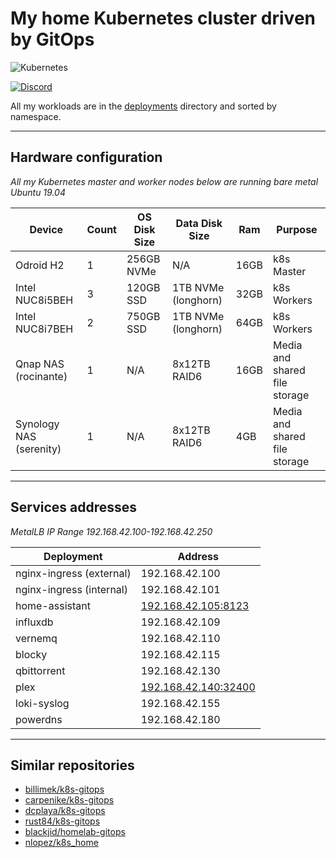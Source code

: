 # My home Kubernetes cluster driven by GitOps

![Kubernetes](https://i.imgur.com/p1RzXjQ.png)

[![Discord](https://img.shields.io/badge/discord-chat-7289DA.svg?maxAge=60&style=flat-square)](https://discord.gg/hk58BZV)

All my workloads are in the [deployments](./deployments/) directory and sorted by namespace.

---

## Hardware configuration

_All my Kubernetes master and worker nodes below are running bare metal Ubuntu 19.04_

| Device                  | Count | OS Disk Size | Data Disk Size      | Ram  | Purpose                       |
|-------------------------|-------|--------------|---------------------|------|-------------------------------|
| Odroid H2               | 1     | 256GB NVMe   | N/A                 | 16GB | k8s Master                    |
| Intel NUC8i5BEH         | 3     | 120GB SSD    | 1TB NVMe (longhorn) | 32GB | k8s Workers                   |
| Intel NUC8i7BEH         | 2     | 750GB SSD    | 1TB NVMe (longhorn) | 64GB | k8s Workers                   |
| Qnap NAS (rocinante)    | 1     | N/A          | 8x12TB RAID6        | 16GB | Media and shared file storage |
| Synology NAS (serenity) | 1     | N/A          | 8x12TB RAID6        | 4GB  | Media and shared file storage |

---

## Services addresses

_MetalLB IP Range 192.168.42.100-192.168.42.250_

| Deployment                     | Address                                                 |
|--------------------------------|---------------------------------------------------------|
| nginx-ingress (external)       | 192.168.42.100                                          |
| nginx-ingress (internal)       | 192.168.42.101                                          |
| home-assistant                 | [192.168.42.105:8123](http://192.168.42.105:8123)       |
| influxdb                       | 192.168.42.109                                          |
| vernemq                        | 192.168.42.110                                          |
| blocky                         | 192.168.42.115                                          |
| qbittorrent                    | 192.168.42.130                                          |
| plex                           | [192.168.42.140:32400](http://192.168.42.140:32400/web) |
| loki-syslog                    | 192.168.42.155                                          |
| powerdns                       | 192.168.42.180                                          |

---

## Similar repositories

- [billimek/k8s-gitops](https://github.com/billimek/k8s-gitops)
- [carpenike/k8s-gitops](https://github.com/carpenike/k8s-gitops)
- [dcplaya/k8s-gitops](https://github.com/dcplaya/k8s-gitops)
- [rust84/k8s-gitops](https://github.com/rust84/k8s-gitops)
- [blackjid/homelab-gitops](https://github.com/blackjid/homelab-gitops)
- [nlopez/k8s_home](https://github.com/nlopez/k8s_home)
